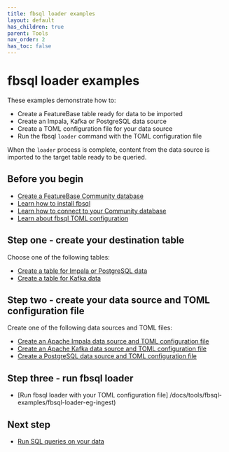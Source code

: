 ```yaml
---
title: fbsql loader examples
layout: default
has_children: true
parent: Tools
nav_order: 2
has_toc: false
---
```


# fbsql loader examples

These examples demonstrate how to:
* Create a FeatureBase table ready for data to be imported
* Create an Impala, Kafka or PostgreSQL data source
* Create a TOML configuration file for your data source
* Run the fbsql `loader` command with the TOML configuration file

When the `loader` process is complete, content from the data source is imported to the target table ready to be queried.

## Before you begin

* [Create a FeatureBase Community database](/docs/community/com-db/com-db-manage)
* [Learn how to install fbsql](https://docs.featurebase.com/docs/tools/fbsql/fbsql-home)
* [Learn how to connect to your Community database](/docs/tools/fbsql/fbsql-connect-com-db)
* [Learn about fbsql TOML configuration](https://docs.featurebase.com/docs/tools/fbsql/fbsql-loader-toml-config)

## Step one - create your destination table

Choose one of the following tables:
* [Create a table for Impala or PostgreSQL data](https://docs.featurebase.com/docs/sql-guide/examples/sql-eg-table/sql-eg-table-create-impala-postgres)
* [Create a table for Kafka data](https://docs.featurebase.com/docs/sql-guide/examples/sql-eg-table/sql-eg-table-create-kafka)

## Step two - create your data source and TOML configuration file

Create one of the following data sources and TOML files:
* [Create an Apache Impala data source and TOML configuration file](/docs/tools/fbsql-examples/fbsql-loader-eg-impala-source)
* [Create an Apache Kafka data source and TOML configuration file](/docs/tools/fbsql-examples/fbsql-loader-eg-kafka-source)
* [Create a PostgreSQL data source and TOML configuration file](/docs/tools/fbsql-examples/fbsql-loader-eg-postgres-source)

## Step three - run fbsql loader

* [Run fbsql loader with your TOML configuration file] /docs/tools/fbsql-examples/fbsql-loader-eg-ingest)

## Next step

* [Run SQL queries on your data](https://docs.featurebase.com/docs/sql-guide/statements/statement-select)
